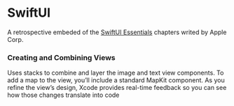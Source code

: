# SwiftUI

A retrospective embeded of the [SwiftUI Essentials] chapters writed by Apple Corp.

### Creating and Combining Views

Uses stacks to combine and layer the image and text view components. To add a map to the view, you’ll include a standard MapKit component. As you refine the view’s design, Xcode provides real-time feedback so you can see how those changes translate into code

[SwiftUI Essentials]: <https://developer.apple.com/tutorials/swiftui>
